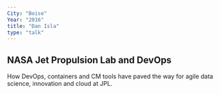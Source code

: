 ```yaml
---
City: "Boise"
Year: "2016"
title: "Dan Isla"
type: "talk"
---
```


## NASA Jet Propulsion Lab and DevOps

How DevOps, containers and CM tools have paved the way for agile data science, innovation and cloud at JPL.
